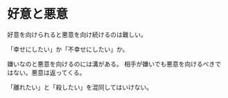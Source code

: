 # 好意と悪意

好意を向けられると悪意を向け続けるのは難しい。

「幸せにしたい」か「不幸せにしたい」か。

嫌いなのと悪意を向けるのには溝がある。
相手が嫌いでも悪意を向けるべきではない。悪意は返ってくる。

「離れたい」と「殺したい」を混同してはいけない。
